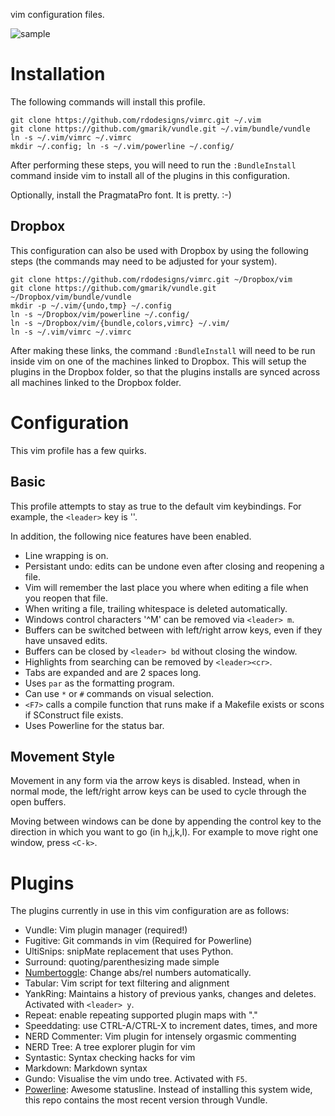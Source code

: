vim configuration files.

![sample](https://raw.github.com/rdodesigns/vimrc/master/sample.png)


Installation
============

The following commands will install this profile.

    git clone https://github.com/rdodesigns/vimrc.git ~/.vim
    git clone https://github.com/gmarik/vundle.git ~/.vim/bundle/vundle
    ln -s ~/.vim/vimrc ~/.vimrc
    mkdir ~/.config; ln -s ~/.vim/powerline ~/.config/

After performing these steps, you will need to run the `:BundleInstall`
command inside vim to install all of the plugins in this configuration.

Optionally, install the PragmataPro font. It is pretty. :-)


Dropbox
-------

This configuration can also be used with Dropbox by using the following steps
(the commands may need to be adjusted for your system).

    git clone https://github.com/rdodesigns/vimrc.git ~/Dropbox/vim
    git clone https://github.com/gmarik/vundle.git ~/Dropbox/vim/bundle/vundle
    mkdir -p ~/.vim/{undo,tmp} ~/.config
    ln -s ~/Dropbox/vim/powerline ~/.config/
    ln -s ~/Dropbox/vim/{bundle,colors,vimrc} ~/.vim/
    ln -s ~/.vim/vimrc ~/.vimrc

After making these links, the command `:BundleInstall` will need to be run
inside vim on one of the machines linked to Dropbox. This will setup the
plugins in the Dropbox folder, so that the plugins installs are synced across
all machines linked to the Dropbox folder.


Configuration
=============

This vim profile has a few quirks.


Basic
-----

This profile attempts to stay as true to the default vim keybindings. For
example, the `<leader>` key is '\'.

In addition, the following nice features have been enabled.

- Line wrapping is on.
- Persistant undo: edits can be undone even after closing and reopening a file.
- Vim will remember the last place you where when editing a file when you
  reopen that file.
- When writing a file, trailing whitespace is deleted automatically.
- Windows control characters '^M' can be removed via `<leader> m`.
- Buffers can be switched between with left/right arrow keys, even if they have
  unsaved edits.
- Buffers can be closed by `<leader> bd` without closing the window.
- Highlights from searching can be removed by `<leader><cr>`.
- Tabs are expanded and are 2 spaces long.
- Uses `par` as the formatting program.
- Can use `*` or `#` commands on visual selection.
- `<F7>` calls a compile function that runs make if a Makefile exists or scons
  if SConstruct file exists.
- Uses Powerline for the status bar.


Movement Style
--------------

Movement in any form via the arrow keys is disabled. Instead, when in normal
mode, the left/right arrow keys can be used to cycle through the open buffers.

Moving between windows can be done by appending the control key to the
direction in which you want to go (in h,j,k,l). For example to move right one
window, press `<C-k>`.


Plugins
=======

The plugins currently in use in this vim configuration are as follows:

- Vundle: Vim plugin manager (required!)
- Fugitive: Git commands in vim (Required for Powerline)
- UltiSnips: snipMate replacement that uses Python.
- Surround: quoting/parenthesizing made simple
- [Numbertoggle][numtoggle]: Change abs/rel numbers automatically.
- Tabular: Vim script for text filtering and alignment
- YankRing: Maintains a history of previous yanks, changes and deletes.
  Activated with `<leader> y`.
- Repeat: enable repeating supported plugin maps with "."
- Speeddating: use CTRL-A/CTRL-X to increment dates, times, and more
- NERD Commenter: Vim plugin for intensely orgasmic commenting
- NERD Tree: A tree explorer plugin for vim
- Syntastic: Syntax checking hacks for vim
- Markdown: Markdown syntax
- Gundo: Visualise the vim undo tree. Activated with `F5`.
- [Powerline][powerline]: Awesome statusline. Instead of installing this system
  wide, this repo contains the most recent version through Vundle.

<!-- Links -->
[powerline]: https://powerline.readthedocs.org/
[numtoggle]: http://goo.gl/0ZHg2 "Relative line numbers in Vim for super-fast movement"
